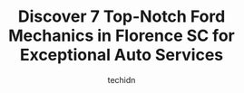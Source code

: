 ---
layout: ampstory
image: https://images.unsplash.com/photo-1636325779858-2e355e25f9af?ixlib=rb-4.0.3&ixid=MnwxMjA3fDB8MHxwaG90by1wYWdlfHx8fGVufDB8fHx8&auto=format&fit=crop&w=640&h=853&q=80
author: techidn
featured: false
description: When it comes to finding reliable automotive experts in Florence SC, USA, look no further than the 7 best Ford Mechanic in the area. With their exceptional skills and dedication to providing
title: Discover 7 Top-Notch Ford Mechanics in Florence SC for Exceptional Auto Services
cover:
   title: Discover 7 Top-Notch Ford Mechanics in Florence SC for Exceptional Auto Services
   subtitle: Rickpate
   background: https://images.unsplash.com/photo-1636325779858-2e355e25f9af?ixlib=rb-4.0.3&ixid=MnwxMjA3fDB8MHxwaG90by1wYWdlfHx8fGVufDB8fHx8&auto=format&fit=crop&w=640&h=853&q=80

pages: 
 - layout: thirds
   top: <h1>#1 Blacks Tire & Auto Service</h1>
   bottom: "<p>Customer service was very good. I went to Blacks tire because my right front tire pressure was low. I wanted them to check it because this had happened twice before. T</p>"
   background: https://www.knot35.com/toplist/wp-content/uploads/2023/06/best-ford-mechanic-1-in-florence-sc-1685836274.jpeg
   backgroundblur: true
 - layout: thirds
   top: <h1>#2 Woodards Automotive Maintenance & Repair Center</h1>
   bottom: "<p>1555 W Evans St, Florence, SC 29501, United States</p>"
   background: https://www.knot35.com/toplist/wp-content/uploads/2023/06/best-ford-mechanic-2-in-florence-sc-1685836274.png
   cta:
      link: https://www.knot35.com/toplist/discover-7-top-notch-ford-mechanics-in-florence-sc-for-exceptional-auto-services/
      text: Discover 7 Top-Notch Ford Mechanics in Florence SC for Exceptional Auto Services
 - layout: thirds
   top: <h1>#3 Blacks Tire & Auto Service</h1>
   bottom: "<p>2024 N Irby St, Florence, SC 29501, United States</p>"
   background: https://www.knot35.com/toplist/wp-content/uploads/2023/06/best-ford-mechanic-3-in-florence-sc-1685836275.jpeg
   cta:
      link: https://www.knot35.com/toplist/discover-7-top-notch-ford-mechanics-in-florence-sc-for-exceptional-auto-services/
      text: Discover 7 Top-Notch Ford Mechanics in Florence SC for Exceptional Auto Services
 - layout: thirds
   top: <h1>#4 Blacks Tire & Auto Service</h1>
   bottom: "<p>2610 W Palmetto St, Florence, SC 29501, United States</p>"
   background: https://images.unsplash.com/photo-1597773150796-e5c14ebecbf5?ixlib=rb-4.0.3&ixid=MnwxMjA3fDB8MHxwaG90by1wYWdlfHx8fGVufDB8fHx8&auto=format&fit=crop&w=640&h=853&q=80
   cta:
      link: https://www.knot35.com/toplist/discover-7-top-notch-ford-mechanics-in-florence-sc-for-exceptional-auto-services/
      text: Discover 7 Top-Notch Ford Mechanics in Florence SC for Exceptional Auto Services
 - layout: thirds
   top: <h1>#5 Creel Tire & Auto Care</h1>
   bottom: "<p>725 S Irby St, Florence, SC 29501, United States</p>"
   background: https://images.unsplash.com/photo-1546497974-b213c9efb599?ixlib=rb-4.0.3&ixid=MnwxMjA3fDB8MHxwaG90by1wYWdlfHx8fGVufDB8fHx8&auto=format&fit=crop&w=640&h=853&q=80
   cta:
      link: https://www.knot35.com/toplist/discover-7-top-notch-ford-mechanics-in-florence-sc-for-exceptional-auto-services/
      text: Discover 7 Top-Notch Ford Mechanics in Florence SC for Exceptional Auto Services
 - layout: thirds
   top: <h1>#6 Dun-Rite Automotive & Transmissions</h1>
   bottom: "<p>174 S Cashua Dr, Florence, SC 29501, United States</p>"
   background: https://images.unsplash.com/photo-1557672172-298e090bd0f1?ixlib=rb-4.0.3&ixid=MnwxMjA3fDB8MHxwaG90by1wYWdlfHx8fGVufDB8fHx8&auto=format&fit=crop&w=640&h=853&q=80
   cta:
      link: https://www.knot35.com/toplist/discover-7-top-notch-ford-mechanics-in-florence-sc-for-exceptional-auto-services/
      text: Discover 7 Top-Notch Ford Mechanics in Florence SC for Exceptional Auto Services
 - layout: thirds
   top: <h1>#7 Midas</h1>
   bottom: "<p>2213 W Palmetto St, Florence, SC 29501, United States</p>"
   background: https://images.unsplash.com/photo-1527066579998-dbbae57f45ce?ixlib=rb-4.0.3&ixid=MnwxMjA3fDB8MHxwaG90by1wYWdlfHx8fGVufDB8fHx8&auto=format&fit=crop&w=640&h=853&q=80
   cta:
      link: https://www.knot35.com/toplist/discover-7-top-notch-ford-mechanics-in-florence-sc-for-exceptional-auto-services/
      text: Discover 7 Top-Notch Ford Mechanics in Florence SC for Exceptional Auto Services
 - layout: thirds
   middle: Continue reading...
   background: https://images.unsplash.com/photo-1613843873231-1447db182f97?ixlib=rb-4.0.3&ixid=MnwxMjA3fDB8MHxwaG90by1wYWdlfHx8fGVufDB8fHx8&auto=format&fit=crop&w=640&h=853&q=80
   cta:
      link: https://www.knot35.com/toplist/discover-7-top-notch-ford-mechanics-in-florence-sc-for-exceptional-auto-services/
      text: Discover 7 Top-Notch Ford Mechanics in Florence SC for Exceptional Auto Services
      
---